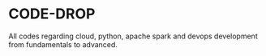 # CODE-DROP
All codes regarding cloud, python, apache spark and devops development from fundamentals to advanced.

